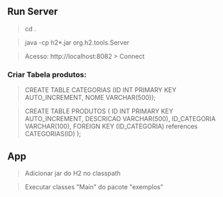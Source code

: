 ## Run Server

> cd .

> java -cp h2*.jar org.h2.tools.Server

> Acesso: http://localhost:8082 > Connect

### Criar Tabela produtos:

> CREATE TABLE CATEGORIAS (ID INT PRIMARY KEY AUTO_INCREMENT, NOME VARCHAR(500));

> CREATE TABLE PRODUTOS (
    ID INT PRIMARY KEY AUTO_INCREMENT, 
    DESCRICAO VARCHAR(500), 
    ID_CATEGORIA VARCHAR(100),
    FOREIGN KEY (ID_CATEGORIA) references CATEGORIAS(ID)
);

## App

> Adicionar jar do H2 no classpath

> Executar classes "Main" do pacote "exemplos"
